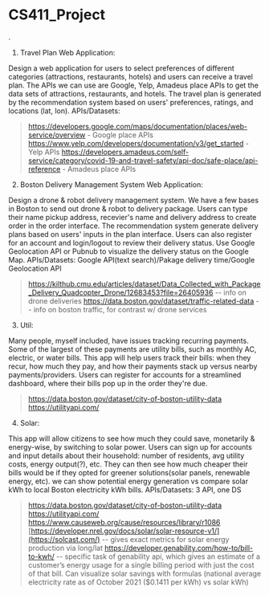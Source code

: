 # CS411_Project
.
1. Travel Plan Web Application: 

Design a web application for users to select preferences of different categories (attractions, restaurants, hotels) and users can receive a travel plan. The APIs we can use are Google, Yelp, Amadeus place APIs to get the data sets of attractions, restaurants, and hotels. The travel plan is generated by the recommendation system based on users' preferences, ratings, and locations (lat, lon).
  APIs/Datasets:
   > https://developers.google.com/maps/documentation/places/web-service/overview - Google place APIs
   > https://www.yelp.com/developers/documentation/v3/get_started - Yelp APIs
   > https://developers.amadeus.com/self-service/category/covid-19-and-travel-safety/api-doc/safe-place/api-reference - Amadeus place APIs

2. Boston Delivery Management System Web Application: 

Design a drone & robot delivery management system. We have a few bases in Boston to send out drone & robot to delivery package. Users can type their name pickup address, recevier's name and delivery address to create order in the order interface. The recommendation system generate delivery plans based on users' inputs in the plan interface. Users can also register for an account and login/logout to review their delivery status. Use Google Geolocation API or Pubnub to visualize the delivery status on the Google Map.
  APIs/Datasets: Google API(text search)/Pakage delivery time/Google Geolocation API
> https://kilthub.cmu.edu/articles/dataset/Data_Collected_with_Package_Delivery_Quadcopter_Drone/12683453?file=26405936 -- info on drone deliveries
> https://data.boston.gov/dataset/traffic-related-data -- info on boston traffic, for contrast w/ drone services


3. Util:

Many people, myself included, have issues tracking recurring payments. Some of the largest of these payments are utility bills, such as monthly AC, electric, or water bills. This app will help users track their bills: when they recur, how much they pay, and how their payments stack up versus nearby payments/providers. Users can register for accounts for a streamlined dashboard, where their bills pop up in the order they're due.
   > https://data.boston.gov/dataset/city-of-boston-utility-data 
   > https://utilityapi.com/
   

4. Solar:

This app will allow citizens to see how much they could save, monetarily & energy-wise, by switching to solar power. Users can sign up for accounts and input details about their household: number of residents, avg utility costs, energy output(?), etc. They can then see how much cheaper their bills would be if they opted for greener solutions(solar panels, renewable energy, etc). we can show potential energy generation vs compare solar kWh to local Boston electricity kWh bills.
  APIs/Datasets: 3 API, one DS
   > https://data.boston.gov/dataset/city-of-boston-utility-data 
   > https://utilityapi.com/
   > https://www.causeweb.org/cause/resources/library/r1086
   > [https://developer.nrel.gov/docs/solar/solar-resource-v1/](https://solcast.com/) -- gives exact metrics for solar energy production via long/lat
   > https://developer.genability.com/how-to/bill-to-kwh/ -- specific task of genability api, which gives an estimate of a customer’s energy usage for a single billing period with just the cost of that bill.
   > Can visualize solar savings with formulas (national average electricity rate as of October 2021 ($0.1411 per kWh) vs solar kWh)

